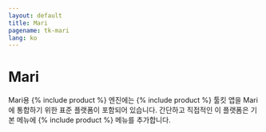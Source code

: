 ```yaml
---
layout: default
title: Mari
pagename: tk-mari
lang: ko
---
```


# Mari

Mari용 {% include product %} 엔진에는 {% include product %} 툴킷 앱을 Mari에 통합하기 위한 표준 플랫폼이 포함되어 있습니다. 간단하고 직접적인 이 플랫폼은 기본 메뉴에 {% include product %} 메뉴를 추가합니다.

